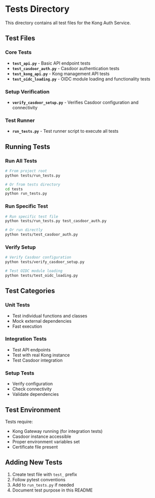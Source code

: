 # Tests Directory

This directory contains all test files for the Kong Auth Service.

## Test Files

### Core Tests
- **`test_api.py`** - Basic API endpoint tests
- **`test_casdoor_auth.py`** - Casdoor authentication tests
- **`test_kong_api.py`** - Kong management API tests
- **`test_oidc_loading.py`** - OIDC module loading and functionality tests

### Setup Verification
- **`verify_casdoor_setup.py`** - Verifies Casdoor configuration and connectivity

### Test Runner
- **`run_tests.py`** - Test runner script to execute all tests

## Running Tests

### Run All Tests
```bash
# From project root
python tests/run_tests.py

# Or from tests directory
cd tests
python run_tests.py
```

### Run Specific Test
```bash
# Run specific test file
python tests/run_tests.py test_casdoor_auth.py

# Or run directly
python tests/test_casdoor_auth.py
```

### Verify Setup
```bash
# Verify Casdoor configuration
python tests/verify_casdoor_setup.py

# Test OIDC module loading
python tests/test_oidc_loading.py
```

## Test Categories

### Unit Tests
- Test individual functions and classes
- Mock external dependencies
- Fast execution

### Integration Tests
- Test API endpoints
- Test with real Kong instance
- Test Casdoor integration

### Setup Tests
- Verify configuration
- Check connectivity
- Validate dependencies

## Test Environment

Tests require:
- Kong Gateway running (for integration tests)
- Casdoor instance accessible
- Proper environment variables set
- Certificate file present

## Adding New Tests

1. Create test file with `test_` prefix
2. Follow pytest conventions
3. Add to `run_tests.py` if needed
4. Document test purpose in this README 
